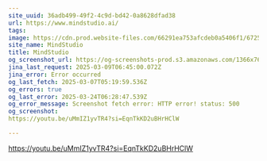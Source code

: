 ```yaml
---
site_uuid: 36adb499-49f2-4c9d-bd42-0a8628dfad38
url: https://www.mindstudio.ai/
tags: 
image: https://cdn.prod.website-files.com/66291ea753afcdeb0a5406f1/672530c84cf86cc774b0d161_Getting%20Started%20with%20MindStudio%201.png
site_name: MindStudio
title: MindStudio
og_screenshot_url: https://og-screenshots-prod.s3.amazonaws.com/1366x768/80/false/a066df0370b87c348389a35b906473f8b3886088d08794cec0002160b35cad95.jpeg
jina_last_request: 2025-03-09T06:45:00.072Z
jina_error: Error occurred
og_last_fetch: 2025-03-07T05:19:59.536Z
og_errors: true
og_last_error: 2025-03-24T06:28:47.539Z
og_error_message: Screenshot fetch error: HTTP error! status: 500
og_screenshot: 
https://youtu.be/uMmIZ1yvTR4?si=EqnTkKD2uBHrHClW

---
```


https://youtu.be/uMmIZ1yvTR4?si=EqnTkKD2uBHrHClW
